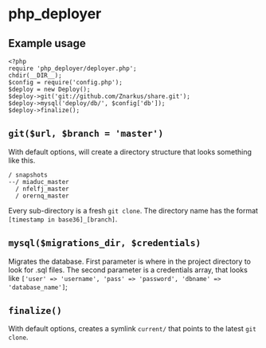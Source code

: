 
php_deployer
============

## Example usage

	<?php
	require 'php_deployer/deployer.php';
	chdir(__DIR__);
	$config = require('config.php');
	$deploy = new Deploy();
	$deploy->git('git://github.com/Znarkus/share.git');
	$deploy->mysql('deploy/db/', $config['db']);
	$deploy->finalize();


## `git($url, $branch = 'master')`

With default options, will create a directory structure that looks something like this.

	/ snapshots
	--/ miaduc_master
	  / nfelfj_master
	  / orernq_master

Every sub-directory is a fresh `git clone`. The directory name has the format `[timestamp in base36]_[branch]`.


## `mysql($migrations_dir, $credentials)`

Migrates the database. First parameter is where in the project directory to look for .sql files.
The second parameter is a credentials array, that looks like `['user' => 'username', 'pass' => 'password', 'dbname' => 'database_name']`;


## `finalize()`

With default options, creates a symlink `current/` that points to the latest `git clone`.